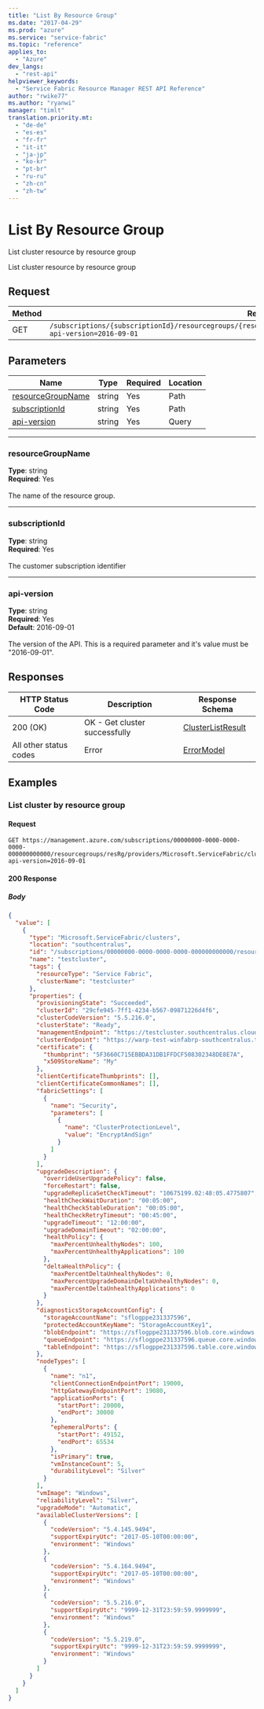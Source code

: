 ```yaml
---
title: "List By Resource Group"
ms.date: "2017-04-29"
ms.prod: "azure"
ms.service: "service-fabric"
ms.topic: "reference"
applies_to: 
  - "Azure"
dev_langs: 
  - "rest-api"
helpviewer_keywords: 
  - "Service Fabric Resource Manager REST API Reference"
author: "rwike77"
ms.author: "ryanwi"
manager: "timlt"
translation.priority.mt: 
  - "de-de"
  - "es-es"
  - "fr-fr"
  - "it-it"
  - "ja-jp"
  - "ko-kr"
  - "pt-br"
  - "ru-ru"
  - "zh-cn"
  - "zh-tw"
---
```

# List By Resource Group
List cluster resource by resource group

List cluster resource by resource group


## Request
| Method | Request URI |
| ------ | ----------- |
| GET | `/subscriptions/{subscriptionId}/resourcegroups/{resourceGroupName}/providers/Microsoft.ServiceFabric/clusters?api-version=2016-09-01` |


## Parameters
| Name | Type | Required | Location |
| --- | --- | --- | --- |
| [resourceGroupName](#resourcegroupname) | string | Yes | Path |
| [subscriptionId](#subscriptionid) | string | Yes | Path |
| [api-version](#api-version) | string | Yes | Query |

____
### resourceGroupName
__Type__: string <br/>
__Required__: Yes<br/>
<br/>
The name of the resource group.

____
### subscriptionId
__Type__: string <br/>
__Required__: Yes<br/>
<br/>
The customer subscription identifier

____
### api-version
__Type__: string <br/>
__Required__: Yes<br/>
__Default__: 2016-09-01 <br/>
<br/>
The version of the API. This is a required parameter and it's value must be "2016-09-01".

## Responses

| HTTP Status Code | Description | Response Schema |
| --- | --- | --- |
| 200 (OK) | OK - Get cluster  successfully<br/> | [ClusterListResult](sfrp-model-clusterlistresult.md) |
| All other status codes | Error<br/> | [ErrorModel](sfrp-model-errormodel.md) |

## Examples

### List cluster by resource group

#### Request
```
GET https://management.azure.com/subscriptions/00000000-0000-0000-0000-000000000000/resourcegroups/resRg/providers/Microsoft.ServiceFabric/clusters?api-version=2016-09-01
```

#### 200 Response
##### Body
```json
{
  "value": [
    {
      "type": "Microsoft.ServiceFabric/clusters",
      "location": "southcentralus",
      "id": "/subscriptions/00000000-0000-0000-0000-000000000000/resourcegroups/psrg1/providers/Microsoft.ServiceFabric/clusters/testcluster",
      "name": "testcluster",
      "tags": {
        "resourceType": "Service Fabric",
        "clusterName": "testcluster"
      },
      "properties": {
        "provisioningState": "Succeeded",
        "clusterId": "29cfe945-7ff1-4234-b567-09871226d4f6",
        "clusterCodeVersion": "5.5.216.0",
        "clusterState": "Ready",
        "managementEndpoint": "https://testcluster.southcentralus.cloudapp.azure.com:19080",
        "clusterEndpoint": "https://warp-test-winfabrp-southcentralus.trafficmanager.net/runtime/clusters/29cfe945-7ff1-4234-b567-09871226d4f6",
        "certificate": {
          "thumbprint": "5F3660C715EBBDA31DB1FFDCF508302348DE8E7A",
          "x509StoreName": "My"
        },
        "clientCertificateThumbprints": [],
        "clientCertificateCommonNames": [],
        "fabricSettings": [
          {
            "name": "Security",
            "parameters": [
              {
                "name": "ClusterProtectionLevel",
                "value": "EncryptAndSign"
              }
            ]
          }
        ],
        "upgradeDescription": {
          "overrideUserUpgradePolicy": false,
          "forceRestart": false,
          "upgradeReplicaSetCheckTimeout": "10675199.02:48:05.4775807",
          "healthCheckWaitDuration": "00:05:00",
          "healthCheckStableDuration": "00:05:00",
          "healthCheckRetryTimeout": "00:45:00",
          "upgradeTimeout": "12:00:00",
          "upgradeDomainTimeout": "02:00:00",
          "healthPolicy": {
            "maxPercentUnhealthyNodes": 100,
            "maxPercentUnhealthyApplications": 100
          },
          "deltaHealthPolicy": {
            "maxPercentDeltaUnhealthyNodes": 0,
            "maxPercentUpgradeDomainDeltaUnhealthyNodes": 0,
            "maxPercentDeltaUnhealthyApplications": 0
          }
        },
        "diagnosticsStorageAccountConfig": {
          "storageAccountName": "sflogppe231337596",
          "protectedAccountKeyName": "StorageAccountKey1",
          "blobEndpoint": "https://sflogppe231337596.blob.core.windows.net/",
          "queueEndpoint": "https://sflogppe231337596.queue.core.windows.net/",
          "tableEndpoint": "https://sflogppe231337596.table.core.windows.net/"
        },
        "nodeTypes": [
          {
            "name": "n1",
            "clientConnectionEndpointPort": 19000,
            "httpGatewayEndpointPort": 19080,
            "applicationPorts": {
              "startPort": 20000,
              "endPort": 30000
            },
            "ephemeralPorts": {
              "startPort": 49152,
              "endPort": 65534
            },
            "isPrimary": true,
            "vmInstanceCount": 5,
            "durabilityLevel": "Silver"
          }
        ],
        "vmImage": "Windows",
        "reliabilityLevel": "Silver",
        "upgradeMode": "Automatic",
        "availableClusterVersions": [
          {
            "codeVersion": "5.4.145.9494",
            "supportExpiryUtc": "2017-05-10T00:00:00",
            "environment": "Windows"
          },
          {
            "codeVersion": "5.4.164.9494",
            "supportExpiryUtc": "2017-05-10T00:00:00",
            "environment": "Windows"
          },
          {
            "codeVersion": "5.5.216.0",
            "supportExpiryUtc": "9999-12-31T23:59:59.9999999",
            "environment": "Windows"
          },
          {
            "codeVersion": "5.5.219.0",
            "supportExpiryUtc": "9999-12-31T23:59:59.9999999",
            "environment": "Windows"
          }
        ]
      }
    }
  ]
}
```

